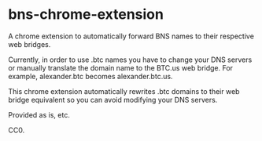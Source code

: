 # bns-chrome-extension
A chrome extension to automatically forward BNS names to their respective web bridges. 

Currently, in order to use .btc names you have to change your DNS servers or manually translate the domain name to the BTC.us web bridge. For example, alexander.btc becomes alexander.btc.us.

This chrome extension automatically rewrites .btc domains to their web bridge equivalent so you can avoid modifying your DNS servers.

Provided as is, etc.

CC0.
